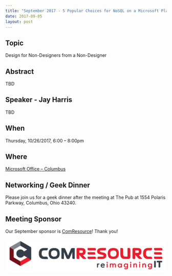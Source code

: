 ```yaml
---
title: "September 2017 - 5 Popular Choices for NoSQL on a Microsoft Platform"
date: 2017-09-05
layout: post
---
```


## Topic

Design for Non-Designers from a Non-Designer

## Abstract

TBD

## Speaker - Jay Harris

TBD

## When

Thursday, 10/26/2017, 6:00 – 8:00pm

## Where

[Microsoft Office – Columbus](http://maps.google.com/maps?f=q&amp;hl=en&amp;q=8800+Lyra+Dr.+Columbus,+OH+43240&amp;om=1)

## Networking / Geek Dinner

Please join us for a geek dinner after the meeting at The Pub at 1554 Polaris Parkway, Columbus, Ohio 43240.

## Meeting Sponsor

Our September sponsor is [ComResource](http://comresource.com/)! Thank you!

[![Couchbase](/images/sponsors/ComResource.jpg)](http://comresource.com/)
